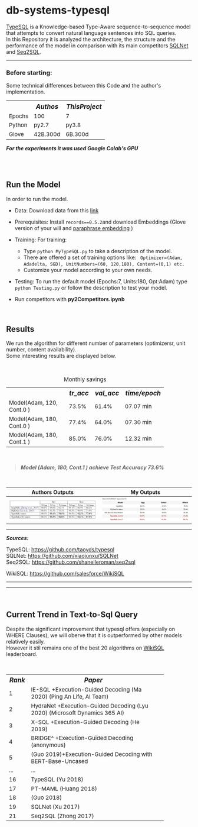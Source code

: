 # db-systems-typesql

[TypeSQL](https://arxiv.org/abs/1804.09769) is a Knowledge-based Type-Aware sequence-to-sequence model that attempts to convert natural language sentences into SQL queries. <br>
In this Repository it is analyzed the architecture, the structure and the performance of the model in comparison with its main competitors [SQLNet](https://arxiv.org/abs/1711.04436) and [Seq2SQL](https://arxiv.org/abs/1709.00103).

***

### Before starting:

Some technical differences between this Code and the author's implementation. 
<br>
<table style="margin-right: auto; width:85%;font-size:15px;border:1px;">
  <tr style="font-size:115%;font-weight:bold;font-style:italic; ">
    <th > </th> <th >Authos</th> <th>ThisProject</th>     
  </tr>
  <tr>
    <td>Epochs</td> <td>100</td> <td>7</td>  
  </tr>
  <tr>
    <td>Python</td> <td>py2.7 </td> <td>py3.8</td> 
  </tr>
    <tr> 
    <td>Glove</td> <td>  42B.300d </td>  <td> 6B.300d</td> 
  </tr> 
</table>
<B><i>For the experiments it was used Google Colab's GPU</i></B>

<br> <br> 


## Run the Model
In order to run the model.
* Data: Download data from this [link](https://drive.google.com/file/d/1CGIRCjwf2bgmWl3UyjY1yJpP4nU---Q0/view)
* Prerequisites: Install ` records==0.5.2 `and download Embeddings (Glove version of your will and [paraphrase embedding](https://drive.google.com/file/d/1iWTowxEG1-KZyq-fHP6cb6dNqMh4eHiN/view) )

* Training: For training:
     * Type `python MyTypeSQL.py` to take a description of the model.
     * There are offered a set of training options like: ` Optimizer=(Adam, Adadelta, SGD), UnitNumbers=(60, 120,180), Content=(0,1) etc.`
     * Customize your model according to your own needs.
* Testing: To run the default model (Epochs:7, Units:180, Opt:Adam) type `python Testing.py`  or follow the description to test your model.
* Run competitors with **py2Competitors.ipynb**
 
<br>

## Results 

We run the algorithm for different number of parameters (optimizersr, unit number, content availability). <br>
Some interesting results are displayed below.


<br>
<table style="margin-right: auto; width:85%;font-size:15px;border:1px;">
    <caption>Monthly savings</caption>
  <tr style="font-size:115%;font-weight:bold;font-style:italic; ">
    <th > </th>   <th >tr_acc</th> <th>val_acc</th>    <th>time/epoch</th> 
  </tr>
  <tr>
    <td>Model(Adam, 120, Cont.0 )</td> <td>73.5%</td> <td>61.4% </td>  <td>07.07 min </td>  
  </tr>
  <tr>
    <td>Model(Adam, 180, Cont.0 )</td> <td> 77.4% </td> <td>64.0%</td>  <td>07.30 min </td>  
  </tr>
    <tr> 
    <td>Model(Adam, 180, Cont.1 )</td> <td>  85.0% </td>  <td> 76.0%</td> <td>12.32 min </td>  
  </tr> 
</table> <br>

> <B><i>Model (Adam, 180, Cont.1 ) achieve Test Accuracy 73.6% </i></B>

<br> 




Authors Outputs             |  My Outputs
:-------------------------:|:-------------------------:
![](Images/authors-resutls.jpg)  |![](Images/MyResult.jpg) 

***

<B><i>Sources:</i></B>

TypeSQL: https://github.com/taoyds/typesql <br>
SQLNet:  https://github.com/xiaojunxu/SQLNet <br>
Seq2SQL: https://github.com/shanelleroman/seq2sql

WikiSQL: https://github.com/salesforce/WikiSQL 

***
 
***
<br>

## Current Trend  in Text-to-Sql Query

Despite the significant improvement that typesql offers (especially on WHERE Clauses), we will oberve that it is outperformed by other models relatively easily. <br>
However it stil remains one of the best 20 algorithms on [WikiSQL](https://github.com/salesforce/WikiSQL) leaderboard.

<br>

<table style="margin-right: auto; width:85%;font-size:15px;border:1px;">
  <tr style="font-size:115%;font-weight:bold;font-style:italic; ">
    <th >Rank </th> <th >Paper</th>  
  </tr>
  <tr>
 <td>1</td> 
    <td>IE-SQL
+Execution-Guided Decoding
(Ma 2020)
(Ping An Life, AI Team)</td>  
  </tr>
  <tr>
 <td>2</td> 
    <td>HydraNet
+Execution-Guided Decoding
(Lyu 2020)
(Microsoft Dynamics 365 AI)
  </tr>
  <tr>
 <td>3</td> 
    <td>
 X-SQL
+Execution-Guided Decoding
(He 2019)</td> 
  </tr>
  <tr>
 <td>4</td> 
    <td>BRIDGE^
+Execution-Guided Decoding
(anonymous)  <td>  
  </tr>
  <tr>
 <td>5</td> 
    <td>(Guo 2019)+Execution-Guided Decoding with BERT-Base-Uncased  </td>  
  </tr>
 <tr>
 <td>...</td> <td>...</td>  
</tr>
  <tr>
    <td>16</td> 
    <td>TypeSQL (Yu 2018)  </td>  
  </tr>
    <tr>
    <td>17</td> 
    <td>PT-MAML (Huang 2018)  </td>  
  </tr>
   <tr>
    <td>18</td> 
    <td>(Guo 2018) </td>  
  </tr>
   <tr>
    <td>19</td> 
    <td>SQLNet (Xu 2017)  </td>  
  </tr>
      <td>21</td> 
    <td>Seq2SQL (Zhong 2017)  </td>  
  </tr
</table>



